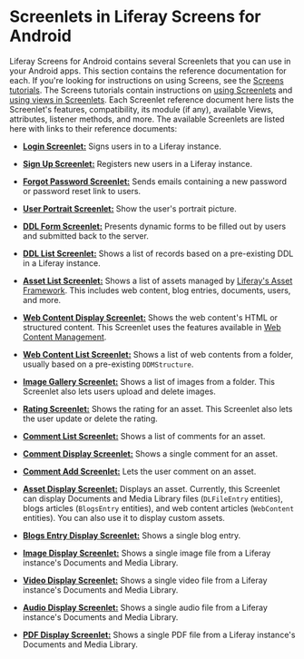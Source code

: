 # Screenlets in Liferay Screens for Android [](id=screenlets-in-liferay-screens-for-android)

Liferay Screens for Android contains several Screenlets that you can use in your 
Android apps. This section contains the reference documentation for each. If 
you're looking for instructions on using Screens, see the 
[Screens tutorials](/develop/tutorials/-/knowledge_base/6-2/mobile-apps-with-liferay-screens). 
The Screens tutorials contain instructions on 
[using Screenlets](/develop/tutorials/-/knowledge_base/6-2/using-screenlets-in-android-apps) 
and 
[using views in Screenlets](/develop/tutorials/-/knowledge_base/6-2/using-views-in-android-screenlets). 
Each Screenlet reference document here lists the Screenlet's features, 
compatibility, its module (if any), available Views, attributes, listener 
methods, and more. The available Screenlets are listed here with links to their 
reference documents: 

- [**Login Screenlet:**](/develop/reference/-/knowledge_base/6-2/loginscreenlet-for-android) 
  Signs users in to a Liferay instance. 
  
- [**Sign Up Screenlet:**](/develop/reference/-/knowledge_base/6-2/signupscreenlet-for-android) 
  Registers new users in a Liferay instance. 
  
- [**Forgot Password Screenlet:**](/develop/reference/-/knowledge_base/6-2/forgotpasswordscreenlet-for-android) 
  Sends emails containing a new password or password reset link to users. 
  
- [**User Portrait Screenlet:**](/develop/reference/-/knowledge_base/6-2/userportraitscreenlet-for-android) 
  Show the user's portrait picture. 
  
- [**DDL Form Screenlet:**](/develop/reference/-/knowledge_base/6-2/ddlformscreenlet-for-android) 
  Presents dynamic forms to be filled out by users and submitted back to the
  server. 
  
- [**DDL List Screenlet:**](/develop/reference/-/knowledge_base/6-2/ddllistscreenlet-for-android) 
  Shows a list of records based on a pre-existing DDL in a Liferay instance. 
  
- [**Asset List Screenlet:**](/develop/reference/-/knowledge_base/6-2/assetlistscreenlet-for-android) 
  Shows a list of assets managed by [Liferay's Asset Framework](/develop/tutorials/-/knowledge_base/6-2/asset-framework). 
  This includes web content, blog entries, documents, users, and more. 
  
- [**Web Content Display Screenlet:**](/develop/reference/-/knowledge_base/6-2/webcontentdisplayscreenlet-for-android) 
  Shows the web content's HTML or structured content. This Screenlet uses the 
  features available in 
  [Web Content Management](/discover/portal/-/knowledge_base/6-2/web-content-management). 

- [**Web Content List Screenlet:**](/develop/reference/-/knowledge_base/6-2/web-content-list-screenlet-for-android) 
  Shows a list of web contents from a folder, usually based on a pre-existing 
  `DDMStructure`. 

- [**Image Gallery Screenlet:**](/develop/reference/-/knowledge_base/6-2/image-gallery-screenlet-for-android) 
  Shows a list of images from a folder. This Screenlet also lets users upload 
  and delete images.

- [**Rating Screenlet:**](/develop/reference/-/knowledge_base/6-2/rating-screenlet-for-android) 
  Shows the rating for an asset. This Screenlet also lets the user update or 
  delete the rating. 

- [**Comment List Screenlet:**](/develop/reference/-/knowledge_base/6-2/comment-list-screenlet-for-android) 
  Shows a list of comments for an asset. 

- [**Comment Display Screenlet:**](/develop/reference/-/knowledge_base/6-2/comment-display-screenlet-for-android) 
  Shows a single comment for an asset. 

- [**Comment Add Screenlet:**](/develop/reference/-/knowledge_base/6-2/comment-add-screenlet-for-android) 
  Lets the user comment on an asset. 

- [**Asset Display Screenlet:**](/develop/reference/-/knowledge_base/6-2/asset-display-screenlet-for-android) 
  Displays an asset. Currently, this Screenlet can display Documents and Media 
  Library files (`DLFileEntry` entities), blogs articles (`BlogsEntry` 
  entities), and web content articles (`WebContent` entities). You can also use 
  it to display custom assets. 

- [**Blogs Entry Display Screenlet:**](/develop/reference/-/knowledge_base/6-2/blogs-entry-display-screenlet-for-android) 
  Shows a single blog entry. 

- [**Image Display Screenlet:**](/develop/reference/-/knowledge_base/6-2/image-display-screenlet-for-android) 
  Shows a single image file from a Liferay instance's Documents and Media 
  Library. 

- [**Video Display Screenlet:**](/develop/reference/-/knowledge_base/6-2/video-display-screenlet-for-android) 
  Shows a single video file from a Liferay instance's Documents and Media 
  Library. 

- [**Audio Display Screenlet:**](/develop/reference/-/knowledge_base/6-2/audio-display-screenlet-for-android) 
  Shows a single audio file from a Liferay instance's Documents and Media 
  Library. 

- [**PDF Display Screenlet:**](/develop/reference/-/knowledge_base/6-2/pdf-display-screenlet-for-android) 
  Shows a single PDF file from a Liferay instance's Documents and Media Library. 
